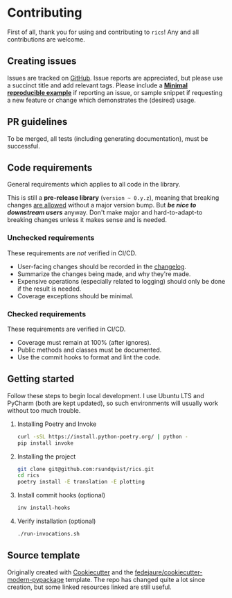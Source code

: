 # Contributing <!-- omit in toc -->

First of all, thank you for using and contributing to `rics`! Any and all contributions are welcome.

## Creating issues
Issues are tracked on [GitHub](https://github.com/rsundqvist/rics/issues). Issue
reports are appreciated, but please use a succinct title and add relevant tags.
Please include a [**Minimal reproducible example**][minimal-reproducible-example]
if reporting an issue, or sample snippet if requesting a new feature or change 
which demonstrates the (desired) usage.

[minimal-reproducible-example]: https://stackoverflow.com/help/minimal-reproducible-example

## PR guidelines
To be merged, all tests (including generating documentation), must be successful.

## Code requirements
General requirements which applies to all code in the library.

This is still a **pre-release library** (`version ~ 0.y.z`), meaning that breaking changes [are allowed](https://semver.org/#spec-item-4)
without a major version bump. But ***be nice to downstream users*** anyway. Don't make major and hard-to-adapt-to
breaking changes unless it makes sense and is needed.

### Unchecked requirements
These requirements are *not* verified in CI/CD.

* User-facing changes should be recorded in the [changelog](CHANGELOG.md).
* Summarize the changes being made, and why they're made.
* Expensive operations (especially related to logging) should only be done if the result is needed.
* Coverage exceptions should be minimal.

### Checked requirements
These requirements are verified in CI/CD.

* Coverage must remain at 100% (after ignores).
* Public methods and classes must be documented.
* Use the commit hooks to format and lint the code.

## Getting started
Follow these steps to begin local development. I use Ubuntu LTS and PyCharm 
(both are kept updated), so such environments will usually work without too much
trouble.

1. Installing Poetry and Invoke
   ```bash
   curl -sSL https://install.python-poetry.org/ | python -
   pip install invoke
   ```

2. Installing the project
   ```bash
   git clone git@github.com:rsundqvist/rics.git
   cd rics
   poetry install -E translation -E plotting
   
3. Install commit hooks (optional)
   ```bash
   inv install-hooks
   ```
   
3. Verify installation (optional)
   ```bash
   ./run-invocations.sh
   ```

## Source template

Originally created with [Cookiecutter] and the [fedejaure/cookiecutter-modern-pypackage]
template. The repo has changed quite a lot since creation, but some linked
resources linked are still useful.

[Cookiecutter]: https://github.com/cookiecutter/cookiecutter
[fedejaure/cookiecutter-modern-pypackage]: https://github.com/fedejaure/cookiecutter-modern-pypackage
